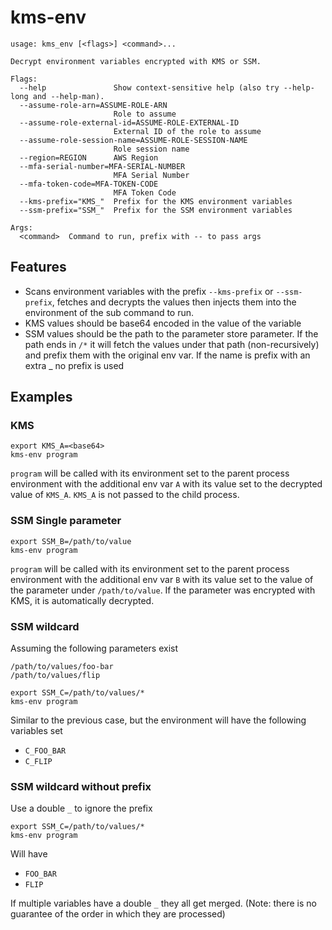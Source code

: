 # kms-env

```
usage: kms_env [<flags>] <command>...

Decrypt environment variables encrypted with KMS or SSM.

Flags:
  --help               Show context-sensitive help (also try --help-long and --help-man).
  --assume-role-arn=ASSUME-ROLE-ARN  
                       Role to assume
  --assume-role-external-id=ASSUME-ROLE-EXTERNAL-ID  
                       External ID of the role to assume
  --assume-role-session-name=ASSUME-ROLE-SESSION-NAME  
                       Role session name
  --region=REGION      AWS Region
  --mfa-serial-number=MFA-SERIAL-NUMBER  
                       MFA Serial Number
  --mfa-token-code=MFA-TOKEN-CODE  
                       MFA Token Code
  --kms-prefix="KMS_"  Prefix for the KMS environment variables
  --ssm-prefix="SSM_"  Prefix for the SSM environment variables

Args:
  <command>  Command to run, prefix with -- to pass args
```

## Features

* Scans environment variables with the prefix `--kms-prefix` or `--ssm-prefix`, fetches and decrypts the values
  then injects them into the environment of the sub command to run.
* KMS values should be base64 encoded in the value of the variable
* SSM values should be the path to the parameter store parameter. If the path ends in `/*` it will fetch the values
  under that path (non-recursively) and prefix them with the original env var. If the name is prefix with an extra _
  no prefix is used

## Examples

### KMS

```
export KMS_A=<base64>
kms-env program
```

`program` will be called with its environment set to the parent process environment with the additional env var `A` with
its value set to the decrypted value of `KMS_A`. `KMS_A` is not passed to the child process.

### SSM Single parameter

```
export SSM_B=/path/to/value
kms-env program
```

`program` will be called with its environment set to the parent process environment with the additional env var `B` with
its value set to the value of the parameter under `/path/to/value`. If the parameter was encrypted with KMS, it is automatically
decrypted.  

### SSM wildcard

Assuming the following parameters exist
```
/path/to/values/foo-bar
/path/to/values/flip
```

```
export SSM_C=/path/to/values/*
kms-env program
```

Similar to the previous case, but the environment will have the following variables set
* `C_FOO_BAR`
* `C_FLIP`

### SSM wildcard without prefix

Use a double `_` to ignore the prefix

```
export SSM_C=/path/to/values/*
kms-env program
```

Will have
* `FOO_BAR`
* `FLIP`

If multiple variables have a double `_` they all get merged. (Note: there is no guarantee of the order in which they are processed)
